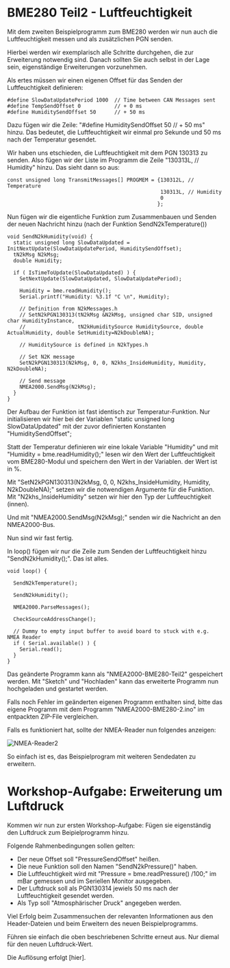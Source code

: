 # BME280 Teil2 - Luftfeuchtigkeit

Mit dem zweiten Beispielprogramm zum BME280 werden wir nun auch die Luftfeuchtigkeit messen und als zusätzlichen PGN senden.

Hierbei werden wir exemplarisch alle Schritte durchgehen, die zur Erweiterung notwendig sind. Danach sollten Sie auch selbst in der Lage sein, eigenständige Erweiterungen vorzunehmen. 

Als ertes müssen wir einen eigenen Offset für das Senden der Luftfeuchtigkeit definieren:

```
#define SlowDataUpdatePeriod 1000  // Time between CAN Messages sent
#define TempSendOffset 0           // + 0 ms
#define HumiditySendOffset 50      // + 50 ms
````

Dazu fügen wir die Zeile: "#define HumiditySendOffset 50      // + 50 ms" hinzu.
Das bedeutet, die Luftfeuchtigkeit wir einmal pro Sekunde und 50 ms nach der Temperatur gesendet.

Wir haben uns etschieden, die Luftfeuchtigkeit mit dem PGN 130313 zu senden. Also fügen wir der Liste im Programm die Zeile "130313L, // Humidity" hinzu.
Das sieht dann so aus:

```
const unsigned long TransmitMessages[] PROGMEM = {130312L, // Temperature
                                                  130313L, // Humidity
                                                  0
                                                 };
````

Nun fügen wir die eigentliche Funktion zum Zusammenbauen und Senden der neuen Nachricht hinzu (nach der Funktion SendN2kTemperature())

```
void SendN2kHumidity(void) {
  static unsigned long SlowDataUpdated = InitNextUpdate(SlowDataUpdatePeriod, HumiditySendOffset);
  tN2kMsg N2kMsg;
  double Humidity;        

  if ( IsTimeToUpdate(SlowDataUpdated) ) {
    SetNextUpdate(SlowDataUpdated, SlowDataUpdatePeriod);
        
    Humidity = bme.readHumidity();
    Serial.printf("Humidity: %3.1f °C \n", Humidity);

    // Definition from N2kMessages.h
    // SetN2kPGN130313(tN2kMsg &N2kMsg, unsigned char SID, unsigned char HumidityInstance,
    //                 tN2kHumiditySource HumiditySource, double ActualHumidity, double SetHumidity=N2kDoubleNA);
    
    // HumiditySource is defined in N2kTypes.h

    // Set N2K message
    SetN2kPGN130313(N2kMsg, 0, 0, N2khs_InsideHumidity, Humidity, N2kDoubleNA);
    
    // Send message
    NMEA2000.SendMsg(N2kMsg);
  }
}
```

Der Aufbau der Funktion ist fast identisch zur Temperatur-Funktion. Nur initialisieren wir hier bei der Variablen "static unsigned long SlowDataUpdated" mit der zuvor definierten Konstanten "HumiditySendOffset";

Statt der Temperatur definieren wir eine lokale Variable "Humidity" und mit "Humidity = bme.readHumidity();" lesen wir den Wert der Luftfeuchtigkeit vom BME280-Modul und speichern den Wert in der Variablen. der Wert ist in %.

Mit "SetN2kPGN130313(N2kMsg, 0, 0, N2khs_InsideHumidity, Humidity, N2kDoubleNA);" setzen wir die notwendigen Argumente für die Funktion. Mit "N2khs_InsideHumidity" setzen wir hier den Typ der Luftfeuchtigkeit (innen).

Und mit "NMEA2000.SendMsg(N2kMsg);" senden wir die Nachricht an den NMEA2000-Bus.

Nun sind wir fast fertig.

In loop() fügen wir nur die Zeile zum Senden der Luftfeuchtigkeit hinzu "SendN2kHumidity();". Das ist alles.

```
void loop() {

  SendN2kTemperature();
  
  SendN2kHumidity();

  NMEA2000.ParseMessages();

  CheckSourceAddressChange();
  
  // Dummy to empty input buffer to avoid board to stuck with e.g. NMEA Reader
  if ( Serial.available() ) {
    Serial.read();
  }
}
```

Das geänderte Programm kann als "NMEA2000-BME280-Teil2" gespeichert werden.
Mit "Sketch" und "Hochladen" kann das erweiterte Programm nun hochgeladen und gestartet werden.

Falls noch Fehler im geänderten eigenen Programm enthalten sind, bitte das eigene Programm mit dem Programm "NMEA2000-BME280-2.ino" im entpackten ZIP-File vergleichen.

Falls es funktioniert hat, sollte der NMEA-Reader nun folgendes anzeigen:

![NMEA-Reader2](https://github.com/AK-Homberger/NMEA-Workshop/blob/main/Bilder/NMEAReader-2.png)


So einfach ist es, das Beispielprogram mit weiteren Sendedaten zu erweitern.

# Workshop-Aufgabe: Erweiterung um Luftdruck

Kommen wir nun zur ersten Workshop-Aufgabe: Fügen sie eigenständig den Luftdruck zum Beipielprogramm hinzu.

Folgende Rahmenbedingungen sollen gelten:

- Der neue Offset soll "PressureSendOffset" heißen.
- Die neue Funktion soll den Namen "SendN2kPressure()" haben.
- Die Luftfeuchtigkeit wird mit "Pressure = bme.readPressure() /100;" im mBar gemessen und im Seriellen Monitor ausgegeben.
- Der Luftdruck soll als PGN130314 jewiels 50 ms nach der Luftfeuchtigkeit gesendet werden.
- Als Typ soll "Atmosphärischer Druck" angegeben werden.

Viel Erfolg beim Zusammensuchen der relevanten Informationen aus den Header-Dateien und beim Erweitern des neuen Beispielprogramms.

Führen sie einfach die oben beschriebenen Schritte erneut aus. Nur diemal für den neuen Luftdruck-Wert.

Die Auflösung erfolgt [hier].

